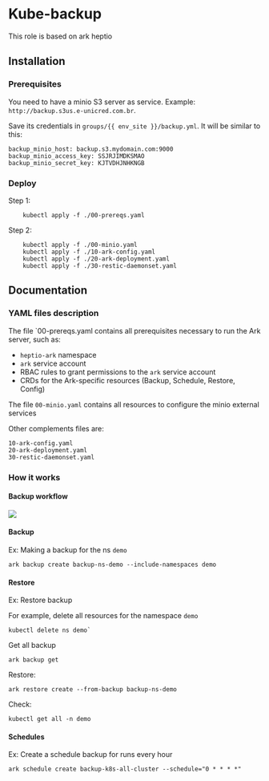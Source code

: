 # Kube-backup

This role is based on ark heptio

## Installation

### Prerequisites

You need to have a minio S3 server as service. Example: `http://backup.s3us.e-unicred.com.br`. 

Save its credentials in `groups/{{ env_site }}/backup.yml`. It will be similar to this:

```
backup_minio_host: backup.s3.mydomain.com:9000
backup_minio_access_key: SSJRJIMDKSMAO
backup_minio_secret_key: KJTVDHJNHKNGB
``` 

### Deploy

Step 1:

        kubectl apply -f ./00-prereqs.yaml

Step 2:

        kubectl apply -f ./00-minio.yaml
        kubectl apply -f ./10-ark-config.yaml
        kubectl apply -f ./20-ark-deployment.yaml
        kubectl apply -f ./30-restic-daemonset.yaml


## Documentation

### YAML files description

The file `00-prereqs.yaml contains all prerequisites necessary to run the Ark server, such as:

- `heptio-ark` namespace
- `ark` service account
- RBAC rules to grant permissions to the `ark` service account
- CRDs for the Ark-specific resources (Backup, Schedule, Restore, Config)

 The file `00-minio.yaml` contains all resources to configure the minio external services

Other complements files are:

	10-ark-config.yaml
	20-ark-deployment.yaml
	30-restic-daemonset.yaml

### How it works

#### Backup workflow


![](https://heptio.github.io/ark/v0.9.0/img/backup-process.png)

#### Backup 

Ex: Making a backup for the ns `demo`

	ark backup create backup-ns-demo --include-namespaces demo


#### Restore

Ex: Restore backup 

For example, delete all resources for the namespace `demo`

	kubectl delete ns demo`

Get all backup 

	ark backup get 

Restore:

	ark restore create --from-backup backup-ns-demo

Check:

	kubectl get all -n demo

#### Schedules

Ex: Create a schedule backup for runs every hour

	ark schedule create backup-k8s-all-cluster --schedule="0 * * * *"

